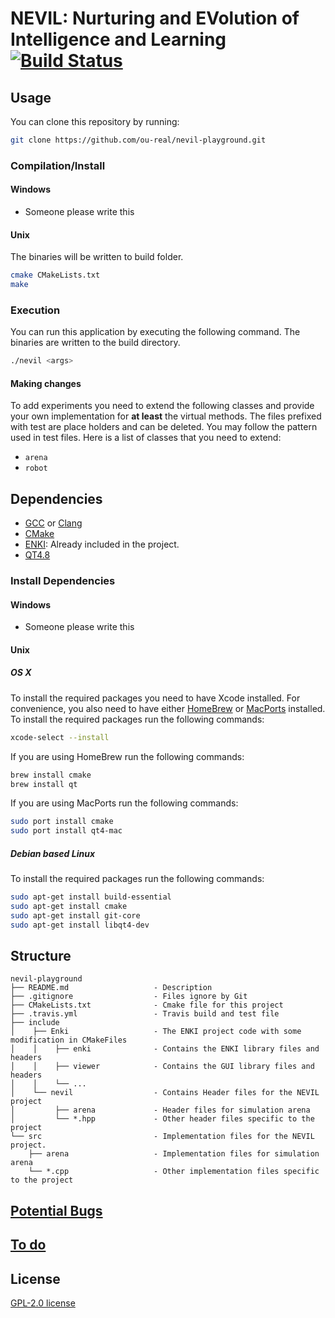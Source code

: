 # NEVIL: Nurturing and EVolution of Intelligence and Learning [![Build Status](https://travis-ci.org/ou-real/nevil-playground.svg?branch=master)](https://travis-ci.org/ou-real/nevil-playground)



## Usage
You can clone this repository by running:
```bash
git clone https://github.com/ou-real/nevil-playground.git
```

### Compilation/Install
#### Windows
* Someone please write this

#### Unix
The binaries will be written to build folder.
```bash
cmake CMakeLists.txt
make
```

### Execution
You can run this application by executing the following command. The binaries are written to the build directory.
```bash
./nevil <args>
```

#### Making changes
To add experiments you need to extend the following classes and provide your own implementation for **at least** the virtual methods. The files prefixed with test are place holders and can be deleted. You may follow the pattern used in test files. Here is a list of classes that you need to extend: 
* `arena` 
* `robot`


## Dependencies
* [GCC](https://gcc.gnu.org) or [Clang](http://clang.llvm.org)
* [CMake](http://www.cmake.org)
* [ENKI](http://home.gna.org/enki/): Already included in the project.
* [QT4.8](http://qt-project.org/doc/qt-4.8/)

### Install Dependencies

#### Windows
* Someone please write this

#### Unix
##### OS X
To install the required packages you need to have Xcode installed. For convenience, you also need to have either [HomeBrew](http://brew.sh) or [MacPorts](https://www.macports.org) installed.
To install the required packages run the following commands:
```bash
xcode-select --install
```
If you are using HomeBrew run the following commands:
```bash
brew install cmake
brew install qt
```
If you are using MacPorts run the following commands:
```bash
sudo port install cmake
sudo port install qt4-mac
```
##### Debian based Linux
To install the required packages run the following commands:
```bash
sudo apt-get install build-essential
sudo apt-get install cmake
sudo apt-get install git-core
sudo apt-get install libqt4-dev
```
## Structure
    nevil-playground
    ├── README.md                   - Description
    ├── .gitignore                  - Files ignore by Git
    ├── CMakeLists.txt              - Cmake file for this project
    ├── .travis.yml                 - Travis build and test file
    ├── include
    │    ├── Enki                   - The ENKI project code with some modification in CMakeFiles
    │    │    ├── enki              - Contains the ENKI library files and headers
    │    │    ├── viewer            - Contains the GUI library files and headers 
    │    │    └── ...
    │    └── nevil                  - Contains Header files for the NEVIL project
    │         ├── arena             - Header files for simulation arena
    │         └── *.hpp             - Other header files specific to the project
    └── src                         - Implementation files for the NEVIL project.
        ├── arena                   - Implementation files for simulation arena
        └── *.cpp                   - Other implementation files specific to the project

## [Potential Bugs](https://github.com/ou-real/nevil-playground/issues)

## [To do](https://github.com/ou-real/nevil-playground/milestones)

## License
[GPL-2.0 license](http://opensource.org/licenses/GPL-2.0)
